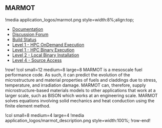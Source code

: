 ## MARMOT

!media application_logos/marmot.png style=width:8%;align:top;

- [Documentation](https://marmot-docs.hpcondemand.inl.gov/latest/)
- [Discussion Forum](https://marmot-discourse.hpcondemand.inl.gov)
- [Build Status](https://civet.inl.gov/repo/851/)
- [Level 1 - HPC OnDemand Execution](ncrc/applications/ncrc_marmot_ondemand.md)
- [Level 1 - HPC Binary Execution](ncrc/applications/hpc_marmot.md)
- [Level 2 - Local Binary Installation](ncrc/applications/conda_marmot.md)
- [Level 4 - Source Access](ncrc/applications/ncrc_marmot_level4.md)

!row!
!col small=12 medium=8 large=8
MARMOT is a mesoscale fuel performance code. As such, it can predict the evolution of the microstructure and material properties of fuels and claddings due to stress, temperature, and irradiation damage. MARMOT can, therefore, supply microstructure-based materials models to other applications that work at a larger scale, such as BISON which works at an engineering scale. MARMOT solves equations involving solid mechanics and heat conduction using the finite element method.

!col small=8 medium=4 large=4
!media application_logos/marmot_description.png style=width:100%;
!row-end!

